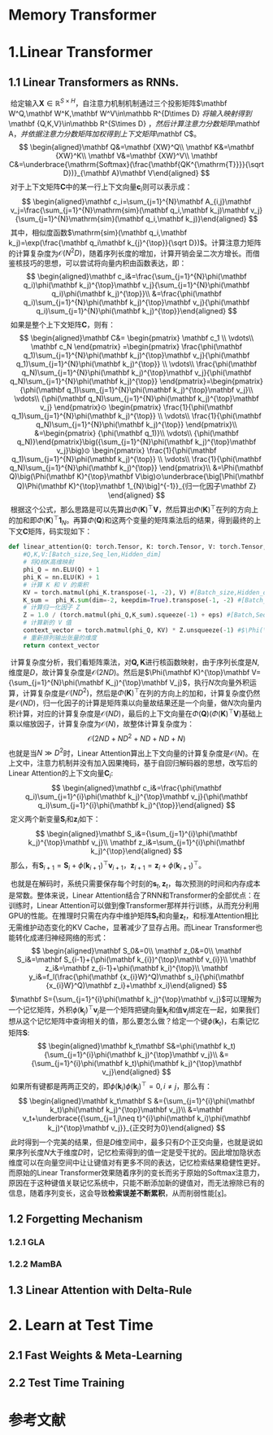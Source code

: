 # Memory Transformer



# 1.Linear Transformer

## 1.1 Linear Transformers as RNNs.

​	给定输入$\mathbf X\in \mathbb R^{S\times H}$，自注意力机制机制通过三个投影矩阵$\mathbf W^Q,\mathbf W^K,\mathbf W^V\in\mathbb R^{D\times D} $将输入映射得到$\mathbf {Q,K,V}\in\mathbb R^{S\times D} $，然后计算注意力分数矩阵$\mathbf A$，并依据注意力分数矩阵加权得到上下文矩阵$\mathbf C$。	
$$
\begin{aligned}\mathbf Q&=\mathbf {XW}^Q\\
\mathbf K&=\mathbf {XW}^K\\
\mathbf V&=\mathbf {XW}^V\\
\mathbf C&=\underbrace{\mathrm{Softmax}(\frac{\mathbf{QK^{\mathrm{T}}}}{\sqrt D})}_{\mathbf A}\mathbf V\end{aligned}
$$
​	对于上下文矩阵$\mathbf C$中的某一行上下文向量$\mathbf c_i$则可以表示成：
$$
\begin{aligned}\mathbf c_i=\sum_{j=1}^{N}\mathbf A_{i,j}\mathbf v_j=\frac{\sum_{j=1}^{N}\mathrm{sim}(\mathbf q_i,\mathbf k_j)\mathbf v_j}{\sum_{j=1}^{N}\mathrm{sim}(\mathbf q_i,\mathbf k_j)}\end{aligned}
$$
​	其中，相似度函数$\mathrm{sim}(\mathbf q_i,\mathbf k_j)=\exp(\frac{\mathbf q_i\mathbf k_{j}^{\top}}{\sqrt D})$。计算注意力矩阵的计算复杂度为$\mathcal O(N^2D)$，随着序列长度的增加，计算开销会呈二次方增长。而借鉴核技巧的思想，可以尝试将向量内积由函数表达，即：
$$
\begin{aligned}\mathbf c_i&=\frac{\sum_{j=1}^{N}\phi(\mathbf q_i)\phi(\mathbf k_j)^{\top}\mathbf v_j}{\sum_{j=1}^{N}\phi(\mathbf q_i)\phi(\mathbf k_j)^{\top}}\\
&=\frac{\phi(\mathbf q_i)\sum_{j=1}^{N}\phi(\mathbf k_j)^{\top}\mathbf v_j}{\phi(\mathbf q_i)\sum_{j=1}^{N}\phi(\mathbf k_j)^{\top}}\end{aligned}
$$
​	如果是整个上下文矩阵$\mathbf C$，则有：
$$
\begin{aligned}\mathbf C&=
\begin{pmatrix}
\mathbf c_1 \\
\vdots\\
\mathbf c_N
\end{pmatrix}
=\begin{pmatrix}
\frac{\phi(\mathbf q_1)\sum_{j=1}^{N}\phi(\mathbf k_j)^{\top}\mathbf v_j}{\phi(\mathbf q_1)\sum_{j=1}^{N}\phi(\mathbf k_j)^{\top}} \\
\vdots\\
\frac{\phi(\mathbf q_N)\sum_{j=1}^{N}\phi(\mathbf k_j)^{\top}\mathbf v_j}{\phi(\mathbf q_N)\sum_{j=1}^{N}\phi(\mathbf k_j)^{\top}}
\end{pmatrix}=\begin{pmatrix}
{\phi(\mathbf q_1)\sum_{j=1}^{N}\phi(\mathbf k_j)^{\top}\mathbf v_j}\\
\vdots\\
{\phi(\mathbf q_N)\sum_{j=1}^{N}\phi(\mathbf k_j)^{\top}\mathbf v_j}
\end{pmatrix}⊙
\begin{pmatrix}
\frac{1}{\phi(\mathbf q_1)\sum_{j=1}^{N}\phi(\mathbf k_j)^{\top}} \\
\vdots\\
\frac{1}{\phi(\mathbf q_N)\sum_{j=1}^{N}\phi(\mathbf k_j)^{\top}}
\end{pmatrix}\\
&=\begin{pmatrix}
{\phi(\mathbf q_1)}\\
\vdots\\
{\phi(\mathbf q_N)}\end{pmatrix}\big({\sum_{j=1}^{N}\phi(\mathbf k_j)^{\top}\mathbf v_j}\big)⊙
\begin{pmatrix}
\frac{1}{\phi(\mathbf q_1)\sum_{j=1}^{N}\phi(\mathbf k_j)^{\top}} \\
\vdots\\
\frac{1}{\phi(\mathbf q_N)\sum_{j=1}^{N}\phi(\mathbf k_j)^{\top}}
\end{pmatrix}\\
&=\Phi(\mathbf Q)\big(\Phi(\mathbf K)^{\top}\mathbf V\big)⊙\underbrace{\big[\Phi(\mathbf Q)\Phi(\mathbf K)^{\top}\mathbf 1_{N}\big]^{-1}}_{归一化因子\mathbf Z}
\end{aligned}
$$
​	根据这个公式，那么思路是可以先算出$\Phi(\mathbf K)^{\top}\mathbf V$，然后算出$\Phi(\mathbf K)^{\top}$在列的方向上的加和即$\Phi(\mathbf K)^{\top}\mathbf 1_{N}$。再算$\Phi(\mathbf Q)$和这两个变量的矩阵乘法后的结果，得到最终的上下文$\mathbf C$矩阵，码实现如下：

```python
def linear_attention(Q: torch.Tensor, K: torch.Tensor, V: torch.Tensor, eps: float) -> torch.Tensor:
	#Q,K,V:[Batch_size,Seq_len,Hidden_dim]
    # 将Q核K高维映射
    phi_Q = nn.ELU(Q) + 1
    phi_K = nn.ELU(K) + 1
    # 计算 K 和 V 的乘积
    KV = torch.matmul(phi_K.transpose(-1, -2), V) #[Batch_size,Hidden_dim,Hidden_dim] $\Phi(\mathbf K)^{\top}\mathbf V$
    K_sum =  phi_K.sum(dim=-2, keepdim=True).transpose(-1, -2) #[Batch_size,Hidden_dim,1] $\Phi(\mathbf K)^{\top}\mathbf 1_{N}$
    # 计算归一化因子 Z
    Z = 1.0 / (torch.matmul(phi_Q,K_sum).squeeze(-1) + eps) #[Batch,Seq_len,1] $\big[\Phi(\mathbf Q)\Phi(\mathbf K)^{\top}\mathbf 1_{N}\big]^{-1}$
    # 计算新的 V 值
    context_vector = torch.matmul(phi_Q, KV) * Z.unsqueeze(-1) #$\Phi(\mathbf Q)\big(\Phi(\mathbf K)^{\top}\mathbf V\big)⊙\big[\Phi(\mathbf Q)\Phi(\mathbf K)^{\top}\mathbf 1_{N}\big]^{-1}$
    # 重新排列输出张量的维度
    return context_vector
```

​	计算复杂度分析，我们看矩阵乘法，对$\mathbf {Q,K}$进行核函数映射，由于序列长度是$N$,维度是$D$，故计算复杂度是$\mathcal O(2ND)$。然后是$\Phi(\mathbf K)^{\top}\mathbf V={\sum_{j=1}^{N}\phi(\mathbf K_j)^{\top}\mathbf V_j}$，执行$N$次向量外积运算，计算复杂度是$\mathcal O(ND^2)$，然后是$\Phi(\mathbf K)^{\top}$在列的方向上的加和，计算复杂度仍然是$\mathcal O(ND)$，归一化因子的计算是矩阵乘以向量故结果还是一个向量，做$N$次向量内积计算，对应的计算复杂度是$\mathcal O(ND)$，最后的上下文向量在$\Phi(\mathbf Q)\big(\Phi(\mathbf K)^{\top}\mathbf V\big)$基础上乘以缩放因子，计算复杂度为$\mathcal O(N)$，故整体计算复杂度为：
$$
\mathcal O(2ND+ND^2+ND+ND+N)
$$
​	也就是当$N\gg D^2$时，Linear Attention算出上下文向量的计算复杂度是$\mathcal O(N)$。在上文中，注意力机制并没有加入因果掩码，基于自回归解码器的思想，改写后的Linear Attention的上下文向量$\mathbf C_i$:
$$
\begin{aligned}\mathbf c_i&=\frac{\phi(\mathbf q_i)\sum_{j=1}^{i}\phi(\mathbf k_j)^{\top}\mathbf v_j}{\phi(\mathbf q_i)\sum_{j=1}^{i}\phi(\mathbf k_j)^{\top}}\end{aligned}
$$
​	定义两个新变量$\mathbf S_i$和$\mathbf z_i$如下：
$$
\begin{aligned}\mathbf S_i&={\sum_{j=1}^{i}\phi(\mathbf k_j)^{\top}\mathbf v_j}\\
\mathbf z_i&=\sum_{j=1}^{i}\phi(\mathbf k_j)^{\top}\end{aligned}
$$
​	那么，有$\mathbf S_{i+1}=\mathbf S_i+{\phi(\mathbf k_{i+1})^{\top}\mathbf v_{i+1}}$，$\mathbf z_{i+1}=\mathbf z_{i}+\phi(\mathbf k_{i+1})^{\top}$。

​	也就是在解码时，系统只需要保存每个时刻的$\mathbf s_t,\mathbf z_t$，每次预测的时间和内存成本是常数。整体来说，Linear Attention结合了RNN和Transformer的全部优点：在训练时，Linear Attention可以做到像Transformer那样并行训练，从而充分利用GPU的性能。在推理时只需在内存中维护矩阵$\mathbf S_t$和向量$\mathbf z_t$，和标准Attention相比无需维护动态变化的KV Cache，显著减少了显存占用。而Linear Transformer也能转化成递归神经网络的形式：
$$
\begin{aligned}\mathbf S_0&=0\\
\mathbf z_0&=0\\
\mathbf S_i&=\mathbf S_{i-1}+{\phi(\mathbf k_{i})^{\top}\mathbf v_{i}}\\
\mathbf z_i&=\mathbf z_{i-1}+\phi(\mathbf k_i)^{\top}\\
\mathbf y_i&=f_l(\frac{\phi(\mathbf {x_{i}W}^Q)\mathbf s_i}{\phi(\mathbf {x_{i}W}^Q)\mathbf z_i}+\mathbf x_i)\end{aligned}
$$
​	$\mathbf S={\sum_{j=1}^{i}\phi(\mathbf k_j)^{\top}\mathbf v_j}$可以理解为一个记忆矩阵，外积${\phi(\mathbf k_j)^{\top}\mathbf v_j}$是一个矩阵把键向量$\mathbf k_j$和值$\mathbf v_j$绑定在一起，如果我们想从这个记忆矩阵中查询相关的值，那么要怎么做？给定一个键$\phi(\mathbf k_t)$，右乘记忆矩阵$\mathbf S$:
$$
\begin{aligned}\mathbf k_t\mathbf S&=\phi(\mathbf k_t){\sum_{j=1}^{i}\phi(\mathbf k_j)^{\top}\mathbf v_j}\\
&={\sum_{j=1}^{i}\phi(\mathbf k_t)\phi(\mathbf k_j)^{\top}\mathbf v_j}\end{aligned}
$$
​	如果所有键都是两两正交的，即$\phi(\mathbf k_i)\phi(\mathbf k_j)^{\top}=0,i\neq j$，那么有：
$$
\begin{aligned}\mathbf k_t\mathbf S
&={\sum_{j=1}^{i}\phi(\mathbf k_t)\phi(\mathbf k_j)^{\top}\mathbf v_j}\\
&=\mathbf v_t+\underbrace{{\sum_{j=1,j\neq t}^{i}\phi(\mathbf k_i)\phi(\mathbf k_j)^{\top}\mathbf v_j}}_{正交时为0}\end{aligned}
$$
​	此时得到一个完美的结果，但是$D$维空间中，最多只有$D$个正交向量，也就是说如果序列长度$N$大于维度$D$时，记忆检索得到的值一定是受干扰的。因此增加隐状态维度可以在向量空间中让让键值对有更多不同的表达，记忆检索结果稳健性更好。而原始的Linear Transformer效果随着序列的变长而劣于原始的$\mathrm{Softmax}$注意力，原因在于这种键值关联记忆系统中，只能不断添加新的键值对，而无法擦除已有的信息，随着序列变长，这会导致**检索误差不断累积**，从而削弱性能[[x]](https://sustcsonglin.github.io/blog/2024/deltanet-1/)。

## 1.2 Forgetting Mechanism

### 1.2.1 GLA



### 1.2.2 MamBA





## 1.3 Linear Attention with Delta-Rule





# 2. Learn at Test Time

## 2.1 Fast Weights & Meta-Learning 



## 2.2 Test Time Training







# 参考文献

